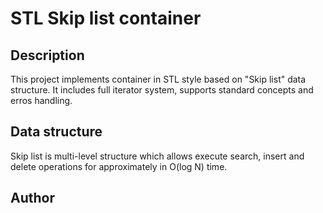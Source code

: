 # STL Skip list container

## Description
This project implements container in STL style based on "Skip list" data structure. It includes full iterator system, supports standard concepts and erros handling.

## Data structure 
Skip list is multi-level structure which allows execute search, insert and delete operations for approximately in O(log N) time. 

## Author 
